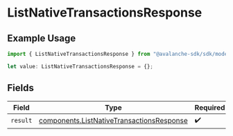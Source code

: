 # ListNativeTransactionsResponse

## Example Usage

```typescript
import { ListNativeTransactionsResponse } from "@avalanche-sdk/sdk/models/operations";

let value: ListNativeTransactionsResponse = {};
```

## Fields

| Field                                                                                                  | Type                                                                                                   | Required                                                                                               | Description                                                                                            |
| ------------------------------------------------------------------------------------------------------ | ------------------------------------------------------------------------------------------------------ | ------------------------------------------------------------------------------------------------------ | ------------------------------------------------------------------------------------------------------ |
| `result`                                                                                               | [components.ListNativeTransactionsResponse](../../models/components/listnativetransactionsresponse.md) | :heavy_check_mark:                                                                                     | N/A                                                                                                    |